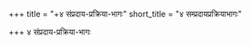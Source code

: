 +++
title = "+४ संप्रदाय-प्रक्रिया-भागः"
short_title = "४ सम्प्रदायप्रक्रियाभागः"

+++
४ संप्रदाय-प्रक्रिया-भागः
